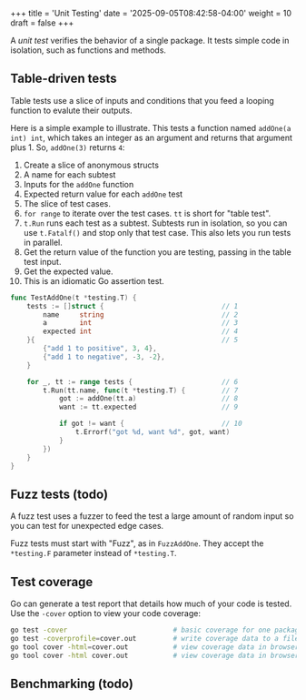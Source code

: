 +++
title = 'Unit Testing'
date = '2025-09-05T08:42:58-04:00'
weight = 10
draft = false
+++

A _unit test_ verifies the behavior of a single package. It tests simple code in isolation, such as functions and methods.


## Table-driven tests

Table tests use a slice of inputs and conditions that you feed a looping function to evalute their outputs.

Here is a simple example to illustrate. This tests a function named `addOne(a int) int`, which takes an integer as an argument and returns that argument plus 1. So, `addOne(3)` returns `4`:
1. Create a slice of anonymous structs
2. A name for each subtest
3. Inputs for the `addOne` function
4. Expected return value for each `addOne` test
5. The slice of test cases.
6. `for range` to iterate over the test cases. `tt` is short for "table test".
7. `t.Run` runs each test as a subtest. Subtests run in isolation, so you can use `t.Fatalf()` and stop only that test case. This also lets you run tests in parallel.
8. Get the return value of the function you are testing, passing in the table test input.
9. Get the expected value.
10. This is an idiomatic Go assertion test.

```go
func TestAddOne(t *testing.T) {
	tests := []struct {                             // 1
		name     string                             // 2
		a        int                                // 3
		expected int                                // 4
	}{                                              // 5
		{"add 1 to positive", 3, 4},
		{"add 1 to negative", -3, -2},
	}

	for _, tt := range tests {                      // 6
		t.Run(tt.name, func(t *testing.T) {         // 7
			got := addOne(tt.a)                     // 8
			want := tt.expected                     // 9

			if got != want {                        // 10
				t.Errorf("got %d, want %d", got, want)
			}
		})
	}
}
```

## Fuzz tests (todo)

A fuzz test uses a fuzzer to feed the test a large amount of random input so you can test for unexpected edge cases.

Fuzz tests must start with "Fuzz", as in `FuzzAddOne`. They accept the `*testing.F` parameter instead of `*testing.T`.

## Test coverage

Go can generate a test report that details how much of your code is tested. Use the `-cover` option to view your code coverage:

```bash
go test -cover                          # basic coverage for one package
go test -coverprofile=cover.out         # write coverage data to a file
go tool cover -html=cover.out           # view coverage data in browser
go tool cover -html cover.out           # view coverage data in browser
```

## Benchmarking (todo)

